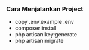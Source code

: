 ### Cara Menjalankan Project

-   copy .env.example .env
-   composer install
-   php artisan key:generate
-   php artisan migrate
